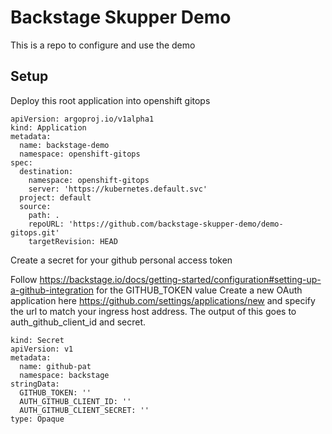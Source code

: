 # Backstage Skupper Demo
This is a repo to configure and use the demo

## Setup
Deploy this root application into openshift gitops
```
apiVersion: argoproj.io/v1alpha1
kind: Application
metadata:
  name: backstage-demo
  namespace: openshift-gitops
spec:
  destination:
    namespace: openshift-gitops
    server: 'https://kubernetes.default.svc'
  project: default
  source:
    path: .
    repoURL: 'https://github.com/backstage-skupper-demo/demo-gitops.git'
    targetRevision: HEAD
```

Create a secret for your github personal access token

Follow  https://backstage.io/docs/getting-started/configuration#setting-up-a-github-integration for the GITHUB_TOKEN value
Create a new OAuth application here https://github.com/settings/applications/new and specify the url to match your ingress host address.  The output of this goes to auth_github_client_id and secret.
```
kind: Secret
apiVersion: v1
metadata:
  name: github-pat
  namespace: backstage
stringData:
  GITHUB_TOKEN: ''
  AUTH_GITHUB_CLIENT_ID: ''
  AUTH_GITHUB_CLIENT_SECRET: ''
type: Opaque

```